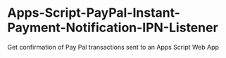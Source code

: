 # Apps-Script-PayPal-Instant-Payment-Notification-IPN-Listener
Get confirmation of Pay Pal transactions sent to an Apps Script Web App
